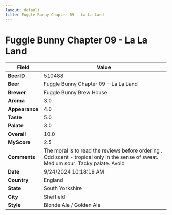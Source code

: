 ```yaml
---
layout: default
title: Fuggle Bunny Chapter 09 - La La Land
---
```


# Fuggle Bunny Chapter 09 - La La Land

| Field         | Value     |
|---------------|-----------|
| **BeerID** | 510488 |
| **Beer** | Fuggle Bunny Chapter 09 - La La Land |
| **Brewer** | Fuggle Bunny Brew House |
| **Aroma** | 3.0 |
| **Appearance** | 4.0 |
| **Taste** | 5.0 |
| **Palate** | 3.0 |
| **Overall** | 10.0 |
| **MyScore** | 2.5 |
| **Comments** | The moral is to read the reviews before ordering . Odd scent - tropical only in the sense of sweat. Medium sour. Tacky palate. Avoid  |
| **Date** | 9/24/2024 10:18:19 AM |
| **Country** | England |
| **State** | South Yorkshire |
| **City** | Sheffield |
| **Style** | Blonde Ale / Golden Ale |
